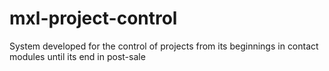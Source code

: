 # mxl-project-control
<p>System developed for the control of projects from its beginnings in contact modules until its end in post-sale</p>
